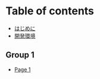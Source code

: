 # Table of contents

* [はじめに](README.md)
* [開発環境](kai-fa-huan-jing.md)

## Group 1

* [Page 1](group-1/page-1.md)
